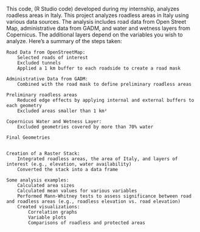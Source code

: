 This code, (R Studio code) developed during my internship, analyzes roadless areas in Italy.
This project analyzes roadless areas in Italy using various data sources. 
The analysis includes road data from Open Street Map, administrative data from GADM, and water and wetness layers from Copernicus.
The additional layers depend on the variables you wish to analyze.
Here’s a summary of the steps taken:

    Road Data from OpenStreetMap:
        Selected roads of interest
        Excluded tunnels
        Applied a 1 km buffer to each roadside to create a road mask

    Administrative Data from GADM:
        Combined with the road mask to define preliminary roadless areas

    Preliminary roadless areas    
        Reduced edge effects by applying internal and external buffers to each geometry
        Excluded areas smaller than 1 km²

    Copernicus Water and Wetness Layer:
        Excluded geometries covered by more than 70% water

    Final Geometries

    
    Creation of a Raster Stack:
        Integrated roadless areas, the area of Italy, and layers of interest (e.g., elevation, water availability)
        Converted the stack into a data frame

    Some analysis examples:
        Calculated area sizes
        Calculated mean values for various variables
        Performed Mann-Whitney tests to assess significance between road and roadless areas (e.g., roadless elevation vs. road elevation)
        Created visualizations:
            Correlation graphs
            Variable plots
            Comparisons of roadless and protected areas
